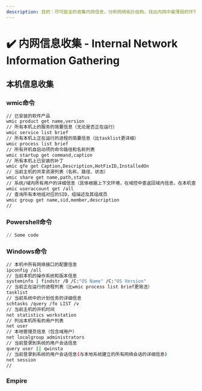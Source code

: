 ```yaml
---
description: 目的：尽可能全的收集内网信息，分析网络拓扑结构，找出内网中最薄弱的环节
---
```


# ✔️ 内网信息收集 - Internal Network Information Gathering

## 本机信息收集

### wmic命令

```bash
// 已安装的软件产品
wmic product get name,version
// 所有本机上的服务的简要信息（无论是否正在运行）
wmic service list brief
// 所有本机上正在运行的进程的简要信息（比tasklist更详细）
wmic process list brief
// 所有开机自启动项的命令路径和名称列表
wmic startup get command,caption
// 所有本机上已安装的补丁
wmic qfe get Caption,Description,HotFixID,InstalledOn
// 当前主机的共享资源列表（名称、路径、状态）
wmic share get name,path,status
// 系统/域内所有用户的详细信息（具体根据上下文环境，在域控中查返回域内信息，在本机查返回本地信息）
wmic useraccount get /all
// 查询所有本地组对应的SID，组描述及其组成员
wmic group get name,sid,member,description
// 
```

### Powershell命令

```powershell
// Some code
```

### Windows命令

```bash
// 本机中所有网络接口的配置信息
ipconfig /all
// 当前本机的操作系统和版本信息
systeminfo | findstr /B /C:"OS Name" /C:"OS Version"
// 当前正在运行的进程列表（比wmic process list brief更简洁）
tasklist
// 当前系统中的计划任务的详细信息
schtasks /query /fo LIST /v
// 当前主机的开机时间
net statistics workstation
// 列出本机所有的用户列表
net user
// 本地管理员信息（包含域用户）
net localgroup administrators
// 当前登录到系统的用户会话信息
query user || qwinsta
// 当前登录到系统的用户会话信息(与本地系统建立的所有网络会话的详细信息)
net session
// 
```



### Empire





